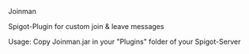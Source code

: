 Joinman

Spigot-Plugin for custom join & leave messages

Usage:
Copy Joinman.jar in your "Plugins" folder of your Spigot-Server
